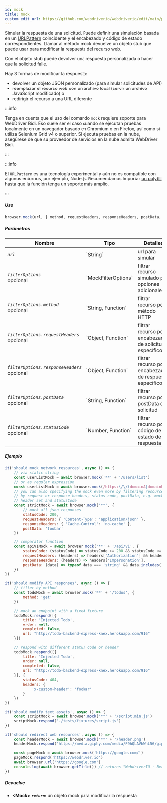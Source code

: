 ```yaml
---
id: mock
title: mock
custom_edit_url: https://github.com/webdriverio/webdriverio/edit/main/packages/webdriverio/src/commands/browser/mock.ts
---
```


Simular la respuesta de una solicitud. Puede definir una simulación basada en un 
[URLPattern](https://developer.mozilla.org/en-US/docs/Web/API/URLPattern)
coincidente y el encabezado y código de estado correspondientes. Llamar al método mock
devuelve un objeto stub que puede usar para modificar la respuesta del
recurso web.

Con el objeto stub puede devolver una respuesta personalizada o
hacer que la solicitud falle.

Hay 3 formas de modificar la respuesta:
- devolver un objeto JSON personalizado (para simular solicitudes de API)
- reemplazar el recurso web con un archivo local (servir un archivo JavaScript modificado) o
- redirigir el recurso a una URL diferente

:::info

Tenga en cuenta que el uso del comando `mock` requiere soporte para WebDriver Bidi. Eso
suele ser el caso cuando se ejecutan pruebas localmente en un navegador basado en Chromium o en
Firefox, así como si utiliza Selenium Grid v4 o superior. Si ejecuta pruebas
en la nube, asegúrese de que su proveedor de servicios en la nube admita WebDriver Bidi.

:::

:::info

El `URLPattern` es una tecnología experimental y aún no es compatible con algunos entornos, por ejemplo, Node.js.
Recomendamos importar [un polyfill](https://www.npmjs.com/package/urlpattern-polyfill)
hasta que la función tenga un soporte más amplio.

:::

##### Uso

```js
browser.mock(url, { method, requestHeaders, responseHeaders, postData, statusCode })
```

##### Parámetros

<table>
  <thead>
    <tr>
      <th>Nombre</th><th>Tipo</th><th>Detalles</th>
    </tr>
  </thead>
  <tbody>
    <tr>
      <td><code><var>url</var></code></td>
      <td>`String`</td>
      <td>url para simular</td>
    </tr>
    <tr>
      <td><code><var>filterOptions</var></code><br /><span className="label labelWarning">opcional</span></td>
      <td>`MockFilterOptions`</td>
      <td>filtrar recurso simulado por opciones adicionales</td>
    </tr>
    <tr>
      <td><code><var>filterOptions.method</var></code><br /><span className="label labelWarning">opcional</span></td>
      <td>`String, Function`</td>
      <td>filtrar recurso por método HTTP</td>
    </tr>
    <tr>
      <td><code><var>filterOptions.requestHeaders</var></code><br /><span className="label labelWarning">opcional</span></td>
      <td>`Object, Function`</td>
      <td>filtrar recurso por encabezados de solicitud específicos</td>
    </tr>
    <tr>
      <td><code><var>filterOptions.responseHeaders</var></code><br /><span className="label labelWarning">opcional</span></td>
      <td>`Object, Function`</td>
      <td>filtrar recurso por encabezados de respuesta específicos</td>
    </tr>
    <tr>
      <td><code><var>filterOptions.postData</var></code><br /><span className="label labelWarning">opcional</span></td>
      <td>`String, Function`</td>
      <td>filtrar recurso por postData de solicitud</td>
    </tr>
    <tr>
      <td><code><var>filterOptions.statusCode</var></code><br /><span className="label labelWarning">opcional</span></td>
      <td>`Number, Function`</td>
      <td>filtrar recurso por código de estado de respuesta</td>
    </tr>
  </tbody>
</table>

##### Ejemplo

```js title="mock.js"
it('should mock network resources', async () => {
    // via static string
    const userListMock = await browser.mock('**' + '/users/list')
    // or as regular expression
    const userListMock = await browser.mock(/https:\/\/(domainA|domainB)\.com\/.+/)
    // you can also specifying the mock even more by filtering resources
    // by request or response headers, status code, postData, e.g. mock only responses with specific
    // header set and statusCode
    const strictMock = await browser.mock('**', {
        // mock all json responses
        statusCode: 200,
        requestHeaders: { 'Content-Type': 'application/json' },
        responseHeaders: { 'Cache-Control': 'no-cache' },
        postData: 'foobar'
    })

    // comparator function
    const apiV1Mock = await browser.mock('**' + '/api/v1', {
        statusCode: (statusCode) => statusCode >= 200 && statusCode <= 203,
        requestHeaders: (headers) => headers['Authorization'] && headers['Authorization'].startsWith('Bearer '),
        responseHeaders: (headers) => headers['Impersonation'],
        postData: (data) => typeof data === 'string' && data.includes('foo')
    })
})

it('should modify API responses', async () => {
    // filter by method
    const todoMock = await browser.mock('**' + '/todos', {
        method: 'get'
    })

    // mock an endpoint with a fixed fixture
    todoMock.respond([{
        title: 'Injected Todo',
        order: null,
        completed: false,
        url: "http://todo-backend-express-knex.herokuapp.com/916"
    }])

    // respond with different status code or header
    todoMock.respond([{
        title: 'Injected Todo',
        order: null,
        completed: false,
        url: "http://todo-backend-express-knex.herokuapp.com/916"
    }], {
        statusCode: 404,
        headers: {
            'x-custom-header': 'foobar'
        }
    })
})

it('should modify text assets', async () => {
    const scriptMock = await browser.mock('**' + '/script.min.js')
    scriptMock.respond('./tests/fixtures/script.js')
})

it('should redirect web resources', async () => {
    const headerMock = await browser.mock('**' + '/header.png')
    headerMock.respond('https://media.giphy.com/media/F9hQLAVhWnL56/giphy.gif')

    const pageMock = await browser.mock('https://google.com/')
    pageMock.respond('https://webdriver.io')
    await browser.url('https://google.com')
    console.log(await browser.getTitle()) // returns "WebdriverIO · Next-gen browser and mobile automation test framework for Node.js"
})
```

##### Devuelve

- **&lt;Mock&gt;**
            **<code><var>return</var></code>:**                                                un objeto mock para modificar la respuesta